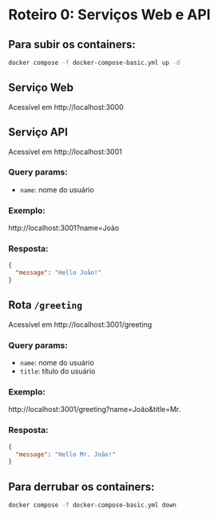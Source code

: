 # Roteiro 0: Serviços Web e API

## Para subir os containers:

```bash
docker compose -f docker-compose-basic.yml up -d

```

## Serviço Web

Acessível em http://localhost:3000

## Serviço API

Acessível em http://localhost:3001

### Query params:

- `name`: nome do usuário

### Exemplo:

http://localhost:3001?name=João

### Resposta:

```json
{
  "message": "Hello João!"
}
```

## Rota `/greeting`

Acessível em http://localhost:3001/greeting

### Query params:

- `name`: nome do usuário
- `title`: título do usuário

### Exemplo:

http://localhost:3001/greeting?name=João&title=Mr.

### Resposta:

```json
{
  "message": "Hello Mr. João!"
}
```

## Para derrubar os containers:

```bash
docker compose -f docker-compose-basic.yml down
```
